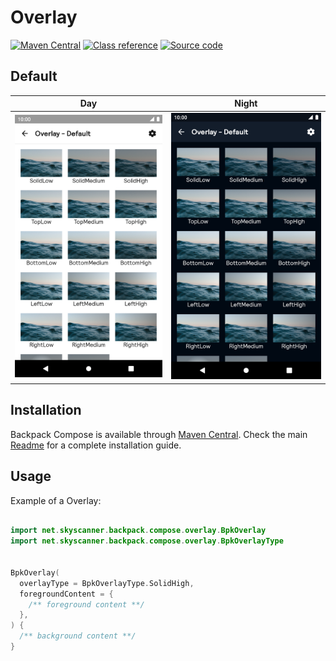 # Overlay

[![Maven Central](https://img.shields.io/maven-central/v/net.skyscanner.backpack/backpack-compose)](https://search.maven.org/artifact/net.skyscanner.backpack/backpack-compose)
[![Class reference](https://img.shields.io/badge/Class%20reference-Android-blue)](https://backpack.github.io/android/backpack-compose/net.skyscanner.backpack.compose.overlay)
[![Source code](https://img.shields.io/badge/Source%20code-GitHub-lightgrey)](https://github.com/Skyscanner/backpack-android/tree/main/backpack-compose/src/main/kotlin/net/skyscanner/backpack/compose/overlay)

## Default

| Day | Night |
| --- | --- |
| <img src="https://raw.githubusercontent.com/Skyscanner/backpack-android/main/docs/compose/Overlay/screenshots/default.png" alt="Overlay component" width="375" /> | <img src="https://raw.githubusercontent.com/Skyscanner/backpack-android/main/docs/compose/Overlay/screenshots/default_dm.png" alt="Overlay component - dark mode" width="375" /> |

## Installation

Backpack Compose is available
through [Maven Central](https://search.maven.org/artifact/net.skyscanner.backpack/backpack-compose). Check the
main [Readme](https://github.com/skyscanner/backpack-android#installation) for a complete installation guide.

## Usage

Example of a Overlay:

```Kotlin

import net.skyscanner.backpack.compose.overlay.BpkOverlay
import net.skyscanner.backpack.compose.overlay.BpkOverlayType


BpkOverlay(
  overlayType = BpkOverlayType.SolidHigh,
  foregroundContent = {
    /** foreground content **/
  },
) {
  /** background content **/
}
```
